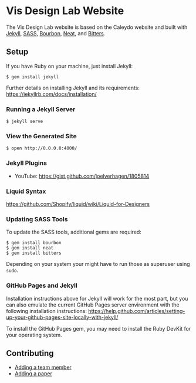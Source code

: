 # Vis Design Lab Website

The Vis Design Lab website is based on the Caleydo website and built with [Jekyll](http://jekyllrb.com), [SASS](http://www.sass-lang.com), [Bourbon](http://bourbon.io), [Neat](http://neat.bourbon.io), and [Bitters](http://bitters.bourbon.io).

## Setup

If you have Ruby on your machine, just install Jekyll:

```ShellSession
$ gem install jekyll
```

Further details on installing Jekyll and its requirements:
https://jekyllrb.com/docs/installation/

### Running a Jekyll Server

```ShellSession
$ jekyll serve
```

### View the Generated Site

```ShellSession
$ open http://0.0.0.0:4000/
```

### Jekyll Plugins

- YouTube: https://gist.github.com/joelverhagen/1805814

### Liquid Syntax

https://github.com/Shopify/liquid/wiki/Liquid-for-Designers

### Updating SASS Tools

To update the SASS tools, additional gems are required:

```ShellSession
$ gem install bourbon
$ gem install neat
$ gem install bitters
```
Depending on your system your might have to run those as superuser using ```sudo```.

### GitHub Pages and Jekyll

Installation instructions above for Jekyll will work for the most part, but you can also emulate the current GitHub Pages server environment with the following installation instructions:
https://help.github.com/articles/setting-up-your-github-pages-site-locally-with-jekyll/

To install the GitHub Pages gem, you may need to install the Ruby DevKit for your operating system.

## Contributing

 * [Adding a team member](_persons/README.md)
 * [Adding a paper](_publications/README.md)

